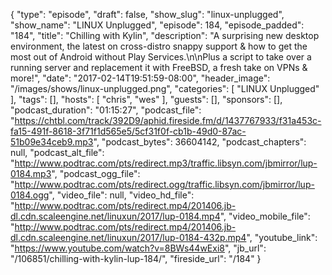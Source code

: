 {
  "type": "episode",
  "draft": false,
  "show_slug": "linux-unplugged",
  "show_name": "LINUX Unplugged",
  "episode": 184,
  "episode_padded": "184",
  "title": "Chilling with Kylin",
  "description": "A surprising new desktop environment, the latest on cross-distro snappy support & how to get the most out of Android without Play Services.\n\nPlus a script to take over a running server and replacement it with FreeBSD, a fresh take on VPNs & more!",
  "date": "2017-02-14T19:51:59-08:00",
  "header_image": "/images/shows/linux-unplugged.png",
  "categories": [
    "LINUX Unplugged"
  ],
  "tags": [],
  "hosts": [
    "chris",
    "wes"
  ],
  "guests": [],
  "sponsors": [],
  "podcast_duration": "01:15:27",
  "podcast_file": "https://chtbl.com/track/392D9/aphid.fireside.fm/d/1437767933/f31a453c-fa15-491f-8618-3f71f1d565e5/5cf31f0f-cb1b-49d0-87ac-51b09e34ceb9.mp3",
  "podcast_bytes": 36604142,
  "podcast_chapters": null,
  "podcast_alt_file": "http://www.podtrac.com/pts/redirect.mp3/traffic.libsyn.com/jbmirror/lup-0184.mp3",
  "podcast_ogg_file": "http://www.podtrac.com/pts/redirect.ogg/traffic.libsyn.com/jbmirror/lup-0184.ogg",
  "video_file": null,
  "video_hd_file": "http://www.podtrac.com/pts/redirect.mp4/201406.jb-dl.cdn.scaleengine.net/linuxun/2017/lup-0184.mp4",
  "video_mobile_file": "http://www.podtrac.com/pts/redirect.mp4/201406.jb-dl.cdn.scaleengine.net/linuxun/2017/lup-0184-432p.mp4",
  "youtube_link": "https://www.youtube.com/watch?v=8BWs44wExi8",
  "jb_url": "/106851/chilling-with-kylin-lup-184/",
  "fireside_url": "/184"
}

